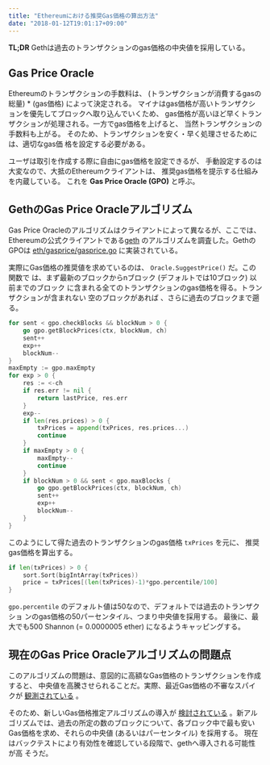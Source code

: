 ```yaml
---
title: "Ethereumにおける推奨Gas価格の算出方法"
date: "2018-01-12T19:01:17+09:00"
---
```


**TL;DR** Gethは過去のトランザクションのgas価格の中央値を採用している。

## Gas Price Oracle

Ethereumのトランザクションの手数料は、 
(トランザクションが消費するgasの総量) * (gas価格) によって決定される。
マイナはgas価格が高いトランザクションを優先してブロックへ取り込んでいくため、
gas価格が高いほど早くトランザクションが処理される。一方でgas価格を上げると、
当然トランザクションの手数料も上がる。
そのため、トランザクションを安く・早く処理させるためには、適切なgas価
格を設定する必要がある。

ユーザは取引を作成する際に自由にgas価格を設定できるが、
手動設定するのは大変なので、大抵のEthereumクライアントは、
推奨gas価格を提示する仕組みを内蔵している。
これを **Gas Price Oracle (GPO)** と呼ぶ。

## GethのGas Price Oracleアルゴリズム

Gas Price Oracleのアルゴリズムはクライアントによって異なるが、ここでは、
Ethereumの公式クライアントである[geth](https://github.com/ethereum/go-ethereum)
のアルゴリズムを調査した。GethのGPOは
[eth/gasprice/gasprice.go](https://github.com/ethereum/go-ethereum/blob/release/1.7/eth/gasprice/gasprice.go)
に実装されている。

実際にGas価格の推奨値を求めているのは、 `Oracle.SuggestPrice()` だ。この関数で
は、まず最新のブロックからnブロック (デフォルトでは10ブロック) 以前までのブロック
に含まれる全てのトランザクションのgas価格を得る。トランザクションが含まれない
空のブロックがあれば 、さらに過去のブロックまで遡る。

```go
for sent < gpo.checkBlocks && blockNum > 0 {
    go gpo.getBlockPrices(ctx, blockNum, ch)
    sent++
    exp++
    blockNum--
}
maxEmpty := gpo.maxEmpty
for exp > 0 {
    res := <-ch
    if res.err != nil {
        return lastPrice, res.err
    }
    exp--
    if len(res.prices) > 0 {
        txPrices = append(txPrices, res.prices...)
        continue
    }
    if maxEmpty > 0 {
        maxEmpty--
        continue
    }
    if blockNum > 0 && sent < gpo.maxBlocks {
        go gpo.getBlockPrices(ctx, blockNum, ch)
        sent++
        exp++
        blockNum--
    }
}
```

このようにして得た過去のトランザクションのgas価格 `txPrices` を元に、
推奨gas価格を算出する。

```go
if len(txPrices) > 0 {
    sort.Sort(bigIntArray(txPrices))
    price = txPrices[(len(txPrices)-1)*gpo.percentile/100]
}
```

`gpo.percentile` のデフォルト値は50なので、デフォルトでは過去のトランザクショ
ンのgas価格の50パーセンタイル、つまり中央値を採用する。
最後に、最大でも500 Shannon (= 0.0000005 ether) になるようキャッピングする。

## 現在のGas Price Oracleアルゴリズムの問題点

このアルゴリズムの問題は、意図的に高額なGas価格のトランザクションを作成すると、
中央値を高騰させられることだ。実際、最近Gas価格の不審なスパイクが
[観測されている](https://www.ethnews.com/estimated-gas-prices-rising-dramatically-on-ethereum-network)
。

そのため、新しいGas価格推定アルゴリズムの導入が
[検討されている](https://www.ethnews.com/ethereum-foundations-nick-johnson-on-gwei-transaction-fees)
。新アルゴリズムでは、過去の所定の数のブロックについて、各ブロック中で最も安い
Gas価格を求め、それらの中央値 (あるいはパーセンタイル) を採用する。
現在はバックテストにより有効性を確認している段階で、gethへ導入される可能性が高
そうだ。
